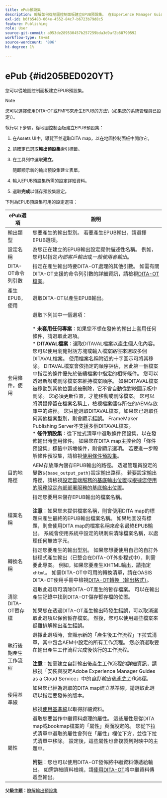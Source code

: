 ```yaml
---
title: ePub預設集
description: 瞭解如何從地圖控制面板建立EPUB預設集。 在Experience Manager Guides中設定EPUB輸出預設集。
exl-id: b6fb5483-064e-4552-84c7-b6723b79d8c5
feature: Publishing
role: User
source-git-commit: a953de289530457b257259bda3d9af2b68790592
workflow-type: tm+mt
source-wordcount: '896'
ht-degree: 1%

---
```


# ePub {#id205BED020YT}

您可以從地圖控制面板建立EPUB預設集。

>[!NOTE]
>
> 您可以選擇使用DITA-OT或FMPS來產生EPUB的方法\（如果您的系統管理員已設定\）。

執行以下步驟，從地圖控制面板建立EPUB預設集：

1. 在Assets UI中，導覽至並選取DITA map，以在地圖控制面板中開啟它。
1. 請確定已選取&#x200B;**輸出預設集**&#x200B;索引標籤。
1. 在工具列中選取&#x200B;**建立**。

   隨即顯示新的輸出預設集建立表單。

1. 輸入EPUB預設集所需的設定詳細資料。
1. 選取&#x200B;**完成**&#x200B;以儲存預設集設定。

下列為EPUB預設集可用的設定選項：

| ePub選項 | 說明 |
| --- | --- |
| 輸出類型 | 您要產生的輸出型別。 若要產生EPUB輸出，請選擇EPUB選項。 |
| 設定名稱 | 為您正在建立的EPUB輸出設定提供描述性名稱。 例如，您可以指定&#x200B;_內部客戶輸出_&#x200B;或&#x200B;_一般使用者輸出_。 |
| DITA-OT命令列引數 | 指定在產生輸出時要DITA-OT處理的其他引數。 如需有關DITA-OT支援的命令列引數的詳細資訊，請檢視[DITA-OT檔案](https://www.dita-ot.org/)。 |
| 產生EPUB，使用 | 選取DITA-OT以產生EPUB輸出。 |
| 套用條件，使用 | 選取下列其中一個選項： <br><br>* **未套用任何專案**：如果您不想在發佈的輸出上套用任何條件，請選取此選項。<br>* **DITAVAL檔案**：選取DITAVAL檔案以產生個人化內容。 您可以使用瀏覽對話方塊或輸入檔案路徑來選取多個DITAVAL檔案。 使用檔案名稱附近的十字圖示可將其移除。 DITAVAL檔案會依指定的順序評估，因此第一個檔案中指定的條件優先於後續檔案中指定的相符條件。 您可以透過新增或刪除檔案來維持檔案順序。 如果DITAVAL檔案被移動到其他位置或被刪除，它不會自動從對映圖示板中刪除。 您必須更新位置，才能移動或刪除檔案。 您可以將滑鼠停留在檔案名稱上，檢視檔案儲存所在的AEM存放庫中的路徑。 您只能選取DITAVAL檔案，如果您已選取任何其他檔案型別，則會顯示錯誤。 FrameMaker Publishing Server不支援多個DITAVAL檔案。<br>* **條件預設集**：從下拉式清單中選取條件預設集，以在發佈輸出時套用條件。 如果您在DITA map主控台的「條件預設集」標籤中新增條件，則會顯示選項。 若要進一步瞭解條件預設集，請檢視[使用條件預設集](generate-output-use-condition-presets.md#id1825FL004PN)。 |
| 目的地路徑 | AEM存放庫內儲存EPUB輸出的路徑。 透過管理員設定的變數`${base_output_path}`設定輸出路徑。 若要設定輸出路徑，請檢視[設定雲端服務的基底輸出位置](../native-pdf/configure-base-location-cs.md)或[根據您使用的服務設定內部部署服務的基底輸出位置](../native-pdf/configure-base-output-location.md)。 |
| 檔案名稱 | 指定您要用來儲存EPUB輸出的檔案名稱。<br><br>**注意**：如果您未提供檔案名稱，則會使用DITA map的標題來產生最終的EPUB輸出檔案名稱。 如果地圖沒有標題，則會使用DITA map的檔案名稱來命名最終EPUB輸出。 系統會使用系統中設定的規則來清除檔案名稱，以處理任何無效字元。 |
| 轉換名稱 | 指定您要產生的輸出型別。 如果您想要使用自己的自訂外掛程式產生輸出（已整合在DITA-OT外掛程式中），則需要此專案。 例如，如果您要產生XHTML輸出，請指定`xhtml`。 如需DITA-OT中可用的轉換清單，請在OASIS DITA-OT使用手冊中檢視[DITA-OT轉換（輸出格式）](http://www.dita-ot.org/2.3/user-guide/AvailableTransforms.md)。 |
| 清除DITA-OT暫存檔 | 選取此選項可清除DITA-OT產生的暫存檔案。 可以在輸出產生記錄中找到DITA-OT儲存暫存檔的位置。<br><br>如果您在透過DITA-OT產生輸出時發生錯誤，可以取消選取此選項以保留暫存檔案。 然後，您可以使用這些檔案來疑難排解輸出產生錯誤。 |
| 執行後期產生工作流程 | 選擇此選項時，會顯示新的「產生後工作流程」下拉式清單，其中包含AEM中設定的所有工作流程。 您必須選取要在輸出產生工作流程完成後執行的工作流程。<br><br>**注意**：如需建立自訂輸出後產生工作流程的詳細資訊，請檢視「安裝與設定Adobe Experience Manager Guides as a Cloud Service」中的&#x200B;_自訂輸出後產生工作流程_。 |
| 使用基準線 | 如果您已經為選取的DITA map建立基準線，請選取此選項以指定要發佈的版本。<br><br>檢視[使用基準線](generate-output-use-baseline-for-publishing.md#id1825FI0J0PF)以取得詳細資料。 |
| 屬性 | 選取您要當作中繼資料處理的屬性。 這些屬性是從DITA map或bookmap檔案的「屬性」頁面設定的。 您從下拉式清單中選取的屬性會列在「屬性」欄位下方，並從下拉式清單中移除。 設定後，這些屬性也會複製到對映中的主題中。<br><br>**附註**：您也可以使用DITA-OT發佈將中繼資料傳遞給輸出。 如需詳細資料檢視，請[使用DITA-OT](pass-metadata-dita-ot.md#id21BJ00QD0XA)將中繼資料傳遞至輸出。 |

**父級主題：**[&#x200B;瞭解輸出預設集](generate-output-understand-presets.md)
